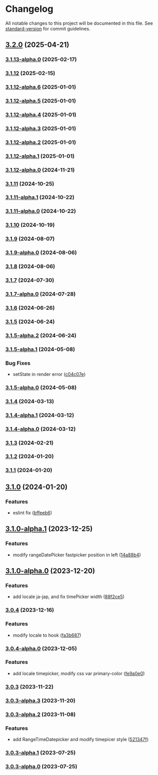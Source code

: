 # Changelog

All notable changes to this project will be documented in this file. See [standard-version](https://github.com/conventional-changelog/standard-version) for commit guidelines.

## [3.2.0](https://github.com/acrool/acrool-react-datepicker/compare/v3.1.13-alpha.0...v3.2.0) (2025-04-21)

### [3.1.13-alpha.0](https://github.com/acrool/acrool-react-datepicker/compare/v3.1.12...v3.1.13-alpha.0) (2025-02-17)

### [3.1.12](https://github.com/acrool/acrool-react-datepicker/compare/v3.1.12-alpha.6...v3.1.12) (2025-02-15)

### [3.1.12-alpha.6](https://github.com/acrool/acrool-react-datepicker/compare/v3.1.12-alpha.5...v3.1.12-alpha.6) (2025-01-01)

### [3.1.12-alpha.5](https://github.com/acrool/acrool-react-datepicker/compare/v3.1.12-alpha.4...v3.1.12-alpha.5) (2025-01-01)

### [3.1.12-alpha.4](https://github.com/acrool/acrool-react-datepicker/compare/v3.1.12-alpha.3...v3.1.12-alpha.4) (2025-01-01)

### [3.1.12-alpha.3](https://github.com/acrool/acrool-react-datepicker/compare/v3.1.12-alpha.2...v3.1.12-alpha.3) (2025-01-01)

### [3.1.12-alpha.2](https://github.com/acrool/acrool-react-datepicker/compare/v3.1.12-alpha.1...v3.1.12-alpha.2) (2025-01-01)

### [3.1.12-alpha.1](https://github.com/acrool/acrool-react-datepicker/compare/v3.1.12-alpha.0...v3.1.12-alpha.1) (2025-01-01)

### [3.1.12-alpha.0](https://github.com/acrool/acrool-react-datepicker/compare/v3.1.11...v3.1.12-alpha.0) (2024-11-21)

### [3.1.11](https://github.com/acrool/acrool-react-datepicker/compare/v3.1.10...v3.1.11) (2024-10-25)

### [3.1.11-alpha.1](https://github.com/acrool/acrool-react-datepicker/compare/v3.1.11-alpha.0...v3.1.11-alpha.1) (2024-10-22)

### [3.1.11-alpha.0](https://github.com/acrool/acrool-react-datepicker/compare/v3.1.10...v3.1.11-alpha.0) (2024-10-22)

### [3.1.10](https://github.com/acrool/acrool-react-datepicker/compare/v3.1.9...v3.1.10) (2024-10-19)

### [3.1.9](https://github.com/acrool/acrool-react-datepicker/compare/v3.1.9-alpha.0...v3.1.9) (2024-08-07)

### [3.1.9-alpha.0](https://github.com/acrool/acrool-react-datepicker/compare/v3.1.8...v3.1.9-alpha.0) (2024-08-06)

### [3.1.8](https://github.com/acrool/acrool-react-datepicker/compare/v3.1.7...v3.1.8) (2024-08-06)

### [3.1.7](https://github.com/acrool/acrool-react-datepicker/compare/v3.1.7-alpha.0...v3.1.7) (2024-07-30)

### [3.1.7-alpha.0](https://github.com/acrool/acrool-react-datepicker/compare/v3.1.6...v3.1.7-alpha.0) (2024-07-28)

### [3.1.6](https://github.com/acrool/acrool-react-datepicker/compare/v3.1.5...v3.1.6) (2024-06-26)

### [3.1.5](https://github.com/acrool/acrool-react-datepicker/compare/v3.1.5-alpha.2...v3.1.5) (2024-06-24)

### [3.1.5-alpha.2](https://github.com/acrool/acrool-react-datepicker/compare/v3.1.5-alpha.1...v3.1.5-alpha.2) (2024-06-24)

### [3.1.5-alpha.1](https://github.com/imagine10255/acrool-react-datepicker/compare/v3.1.5-alpha.0...v3.1.5-alpha.1) (2024-05-08)


### Bug Fixes

* setState in render error ([c04c07e](https://github.com/imagine10255/acrool-react-datepicker/commit/c04c07e708c8a3fbba7d426d9172a3999bbc6ba2))

### [3.1.5-alpha.0](https://github.com/imagine10255/acrool-react-datepicker/compare/v3.1.4...v3.1.5-alpha.0) (2024-05-08)

### [3.1.4](https://github.com/imagine10255/acrool-react-datepicker/compare/v3.1.4-alpha.1...v3.1.4) (2024-03-13)

### [3.1.4-alpha.1](https://github.com/imagine10255/acrool-react-datepicker/compare/v3.1.4-alpha.0...v3.1.4-alpha.1) (2024-03-12)

### [3.1.4-alpha.0](https://github.com/imagine10255/acrool-react-datepicker/compare/v3.1.3...v3.1.4-alpha.0) (2024-03-12)

### [3.1.3](https://github.com/imagine10255/acrool-react-datepicker/compare/v3.1.2...v3.1.3) (2024-02-21)

### [3.1.2](https://github.com/imagine10255/acrool-react-datepicker/compare/v3.1.1...v3.1.2) (2024-01-20)

### [3.1.1](https://github.com/imagine10255/acrool-react-datepicker/compare/v3.1.0...v3.1.1) (2024-01-20)

## [3.1.0](https://github.com/imagine10255/acrool-react-datepicker/compare/v3.1.0-alpha.1...v3.1.0) (2024-01-20)


### Features

* eslint fix ([bffeeb6](https://github.com/imagine10255/acrool-react-datepicker/commit/bffeeb650b1208a1f4df05f50108c87442ab3b95))

## [3.1.0-alpha.1](https://github.com/imagine10255/acrool-react-datepicker/compare/v3.1.0-alpha.0...v3.1.0-alpha.1) (2023-12-25)


### Features

* modify rangeDatePicker fastpicker position in left ([14a88b4](https://github.com/imagine10255/acrool-react-datepicker/commit/14a88b479d42512bb54de6a310e7ec1ca66485d1))

## [3.1.0-alpha.0](https://github.com/imagine10255/acrool-react-datepicker/compare/v3.0.4...v3.1.0-alpha.0) (2023-12-20)


### Features

* add locale ja-jap, and fix timePicker width ([88f2ce5](https://github.com/imagine10255/acrool-react-datepicker/commit/88f2ce54c886dc8cd32d17cf921ffb9203b834fd))

### [3.0.4](https://github.com/imagine10255/acrool-react-datepicker/compare/v3.0.4-alpha.0...v3.0.4) (2023-12-16)


### Features

* modify locale to hook ([fa3b687](https://github.com/imagine10255/acrool-react-datepicker/commit/fa3b687d0998f825c651e2553be115df239f629a))

### [3.0.4-alpha.0](https://github.com/imagine10255/acrool-react-datepicker/compare/v3.0.3...v3.0.4-alpha.0) (2023-12-05)


### Features

* add locale timepicker, modify css var primary-color ([fe9a0e0](https://github.com/imagine10255/acrool-react-datepicker/commit/fe9a0e03cde6d1b059adbe936bf8399581950700))

### [3.0.3](https://github.com/imagine10255/acrool-react-datepicker/compare/v3.0.3-alpha.3...v3.0.3) (2023-11-22)

### [3.0.3-alpha.3](https://github.com/imagine10255/acrool-react-datepicker/compare/v3.0.3-alpha.2...v3.0.3-alpha.3) (2023-11-20)

### [3.0.3-alpha.2](https://github.com/imagine10255/acrool-react-datepicker/compare/v3.0.3-alpha.1...v3.0.3-alpha.2) (2023-11-08)


### Features

* add RangeTimeDatepicker and modify timepicer style ([521347f](https://github.com/imagine10255/acrool-react-datepicker/commit/521347f8e6b5469aa9b895fd80d5583140e04389))

### [3.0.3-alpha.1](https://github.com/imagine10255/acrool-react-datepicker/compare/v3.0.3-alpha.0...v3.0.3-alpha.1) (2023-07-25)

### [3.0.3-alpha.0](https://github.com/imagine10255/acrool-react-datepicker/compare/v3.0.2...v3.0.3-alpha.0) (2023-07-25)
